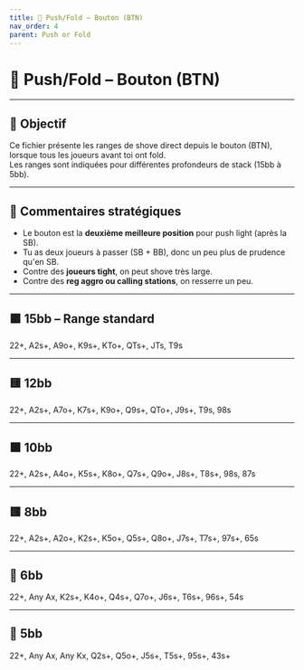```yaml
---
title: 🔘 Push/Fold – Bouton (BTN)
nav_order: 4
parent: Push or Fold
---
```


# 🔘 Push/Fold – Bouton (BTN)

---

## 🎯 Objectif

Ce fichier présente les ranges de shove direct depuis le bouton (BTN), lorsque tous les joueurs avant toi ont fold.  
Les ranges sont indiquées pour différentes profondeurs de stack (15bb à 5bb).

---

## 🧠 Commentaires stratégiques

- Le bouton est la **deuxième meilleure position** pour push light (après la SB).
- Tu as deux joueurs à passer (SB + BB), donc un peu plus de prudence qu'en SB.
- Contre des **joueurs tight**, on peut shove très large.
- Contre des **reg aggro ou calling stations**, on resserre un peu.

---

## 🟩 15bb – Range standard

22+, A2s+, A9o+, K9s+, KTo+, QTs+, JTs, T9s

---

## 🟨 12bb

22+, A2s+, A7o+, K7s+, K9o+, Q9s+, QTo+, J9s+, T9s, 98s

---

## 🟧 10bb

22+, A2s+, A4o+, K5s+, K8o+, Q7s+, Q9o+, J8s+, T8s+, 98s, 87s

---

## 🟥 8bb

22+, A2s+, A2o+, K2s+, K5o+, Q5s+, Q8o+, J7s+, T7s+, 97s+, 65s

---

## 🔻 6bb

22+, Any Ax, K2s+, K4o+, Q4s+, Q7o+, J6s+, T6s+, 96s+, 54s

---

## 🔻 5bb

22+, Any Ax, Any Kx, Q2s+, Q5o+, J5s+, T5s+, 95s+, 43s+
